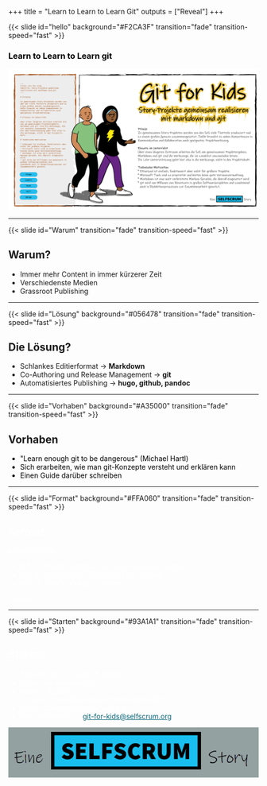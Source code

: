 +++
title = "Learn to Learn to Learn Git"
outputs = ["Reveal"]
+++

{{< slide id="hello" background="#F2CA3F" transition="fade" transition-speed="fast" >}}

<h3 style="color: #000;">Learn to Learn to Learn git</h3>

![git](./git.png)

---

{{< slide id="Warum"  transition="fade" transition-speed="fast" >}}

## Warum?

* Immer mehr Content in immer kürzerer Zeit
* Verschiedenste Medien
* Grassroot Publishing

---

{{< slide id="Lösung" background="#056478" transition="fade" transition-speed="fast" >}}

## Die Lösung?

* Schlankes Editierformat -> **Markdown**
* Co-Authoring und Release Management -> **git**
* Automatisiertes Publishing -> **hugo, github, pandoc**

---

{{< slide id="Vorhaben" background="#A35000" transition="fade" transition-speed="fast" >}}

## Vorhaben

<ul>
<li style ="color: #000;"> "Learn enough git to be dangerous" (Michael Hartl)</li>
<li style ="color: #000;"> Sich erarbeiten, wie man git-Konzepte versteht und erklären kann</li>
<li style ="color: #000;"> Einen Guide darüber schreiben</li>
</ul>

---

{{< slide id="Format" background="#FFA060" transition="fade" transition-speed="fast" >}}

<h2 style="color: #fff;">Format</h2>

<a href = "https://cogneon.github.io/lernos/" target="_blank" style="color:#fff;">#lernOS Circle</a>

<ul>
<li style ="color: #fff;"> W1-4: git und Markdown in einem eigenen Beispiel</li>
<li style ="color: #fff;"> W5-8: git Konzepte, Tools und Lern-Setting</li>
<li style ="color: #fff;"> W9-12: lernOS Guide schreiben</li>
</ul>

<p style="color:#fff;">...oder?</p>

---

{{< slide id="Starten" background="#93A1A1" transition="fade" transition-speed="fast" >}}

<h2 style="color: #fff;">Starten</h2>

<ul>
<li style ="color: #fff;"> Beginn: KW 39 - Kickoff Zoom</li>
<li style ="color: #fff;"> Dauer: Bis Jahresende</li>
<li style ="color: #fff;"> Kosten: 0 EUR</li>
<li style ="color: #fff;"> Format: Online Meetings, einmal wöchentlich</li>
<li style ="color: #fff;"> Projekt Chat in telegram, slack o.ä.</li>
<li style ="color: #fff;"> bitte anmelden bei <a href="mailto:git-for-kids@selfscrum.org" style="color: #056478;">git-for-kids@selfscrum.org</a></li>
</ul>

<a href="https://selfscrum.org"><img src="./selfscrum-label.png" with="200px"/></a>
